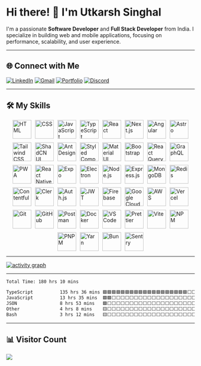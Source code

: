 # Hi there! 👋 I'm Utkarsh Singhal

I'm a passionate **Software Developer** and **Full Stack Developer** from India. I specialize in building web and mobile applications, focusing on performance, scalability, and user experience.

---

## 🌐 Connect with Me

[![LinkedIn](https://go-skill-icons.vercel.app/api/icons?i=linkedin)](https://linkedin.com/in/singhalutkarsh26)
[![Gmail](https://go-skill-icons.vercel.app/api/icons?i=gmail)](mailto:singhalutkarsh26@gmail.com)
[![Portfolio](https://go-skill-icons.vercel.app/api/icons?i=portfolio)](https://utkarsh-singhal.is-a.dev/)
[![Discord](https://go-skill-icons.vercel.app/api/icons?i=discord)](https://discordapp.com/users/1201917230724677703)

---

## 🛠️ My Skills

<div style="display: flex; flex-wrap: wrap; gap: 10px; justify-content: center;">
  <img src="https://go-skill-icons.vercel.app/api/icons?i=html" alt="HTML" width="50">
  <img src="https://go-skill-icons.vercel.app/api/icons?i=css" alt="CSS" width="50">
  <img src="https://go-skill-icons.vercel.app/api/icons?i=js" alt="JavaScript" width="50">
  <img src="https://go-skill-icons.vercel.app/api/icons?i=typescript" alt="TypeScript" width="50">
  <img src="https://go-skill-icons.vercel.app/api/icons?i=react" alt="React" width="50">
  <img src="https://go-skill-icons.vercel.app/api/icons?i=nextjs" alt="Next.js" width="50">
  <img src="https://go-skill-icons.vercel.app/api/icons?i=angular" alt="Angular" width="50">
  <img src="https://go-skill-icons.vercel.app/api/icons?i=astro" alt="Astro" width="50">
  <img src="https://go-skill-icons.vercel.app/api/icons?i=tailwind" alt="Tailwind CSS" width="50">
  <img src="https://go-skill-icons.vercel.app/api/icons?i=shadcn" alt="ShadCN UI" width="50">
  <img src="https://go-skill-icons.vercel.app/api/icons?i=antdesign" alt="Ant Design" width="50">
  <img src="https://go-skill-icons.vercel.app/api/icons?i=styledcomponents" alt="Styled Components" width="50">
  <img src="https://go-skill-icons.vercel.app/api/icons?i=materialui" alt="Material UI" width="50">
  <img src="https://go-skill-icons.vercel.app/api/icons?i=bootstrap" alt="Bootstrap" width="50">
  <img src="https://go-skill-icons.vercel.app/api/icons?i=reactquery" alt="React Query" width="50">
  <img src="https://go-skill-icons.vercel.app/api/icons?i=graphql" alt="GraphQL" width="50">
  <img src="https://go-skill-icons.vercel.app/api/icons?i=pwa" alt="PWA" width="50">
  <img src="https://go-skill-icons.vercel.app/api/icons?i=reactnative" alt="React Native" width="50">
  <img src="https://go-skill-icons.vercel.app/api/icons?i=expo" alt="Expo" width="50">
  <img src="https://go-skill-icons.vercel.app/api/icons?i=electron" alt="Electron" width="50">
  <img src="https://go-skill-icons.vercel.app/api/icons?i=nodejs" alt="Node.js" width="50">
  <img src="https://go-skill-icons.vercel.app/api/icons?i=express" alt="Express.js" width="50">
  <img src="https://go-skill-icons.vercel.app/api/icons?i=mongodb" alt="MongoDB" width="50">
  <img src="https://go-skill-icons.vercel.app/api/icons?i=redis" alt="Redis" width="50">
  <img src="https://go-skill-icons.vercel.app/api/icons?i=contentful" alt="Contentful" width="50">
  <img src="https://go-skill-icons.vercel.app/api/icons?i=clerk" alt="Clerk" width="50">
  <img src="https://go-skill-icons.vercel.app/api/icons?i=authjs" alt="Auth.js" width="50">
  <img src="https://go-skill-icons.vercel.app/api/icons?i=jwt" alt="JWT" width="50">
  <img src="https://go-skill-icons.vercel.app/api/icons?i=firebase" alt="Firebase" width="50">
  <img src="https://go-skill-icons.vercel.app/api/icons?i=gcp" alt="Google Cloud" width="50">
  <img src="https://go-skill-icons.vercel.app/api/icons?i=aws" alt="AWS" width="50">
  <img src="https://go-skill-icons.vercel.app/api/icons?i=vercel" alt="Vercel" width="50">
  <img src="https://go-skill-icons.vercel.app/api/icons?i=git" alt="Git" width="50">
  <img src="https://go-skill-icons.vercel.app/api/icons?i=github" alt="GitHub" width="50">
  <img src="https://go-skill-icons.vercel.app/api/icons?i=postman" alt="Postman" width="50">
  <img src="https://go-skill-icons.vercel.app/api/icons?i=docker" alt="Docker" width="50">
  <img src="https://go-skill-icons.vercel.app/api/icons?i=vscode" alt="VS Code" width="50">
  <img src="https://go-skill-icons.vercel.app/api/icons?i=prettier" alt="Prettier" width="50">
  <img src="https://go-skill-icons.vercel.app/api/icons?i=vite" alt="Vite" width="50">
  <img src="https://go-skill-icons.vercel.app/api/icons?i=npm" alt="NPM" width="50">
  <img src="https://go-skill-icons.vercel.app/api/icons?i=pnpm" alt="PNPM" width="50">
  <img src="https://go-skill-icons.vercel.app/api/icons?i=yarn" alt="Yarn" width="50">
  <img src="https://go-skill-icons.vercel.app/api/icons?i=bun" alt="Bun" width="50">
  <img src="https://go-skill-icons.vercel.app/api/icons?i=sentry" alt="Sentry" width="50">
</div>

---

[![activity graph](https://github-readme-activity-graph.vercel.app/graph?username=Utkarsh-Singhal-26&theme=react-dark)](https://github-readme-activity-graph.vercel.app/graph?username=Utkarsh-Singhal-26&theme=react-dark)

---

<!--START_SECTION:waka-->

```txt
Total Time: 180 hrs 10 mins

TypeScript          135 hrs 36 mins 🟩🟩🟩🟩🟩🟩🟩🟩🟩🟩🟩🟩🟩🟩🟩🟩🟩🟩🟩⬜⬜⬜⬜⬜⬜   75.27 %
JavaScript          13 hrs 35 mins  🟩🟩⬜⬜⬜⬜⬜⬜⬜⬜⬜⬜⬜⬜⬜⬜⬜⬜⬜⬜⬜⬜⬜⬜⬜   07.54 %
JSON                8 hrs 53 mins   🟩⬜⬜⬜⬜⬜⬜⬜⬜⬜⬜⬜⬜⬜⬜⬜⬜⬜⬜⬜⬜⬜⬜⬜⬜   04.93 %
Other               4 hrs 8 mins    🟨⬜⬜⬜⬜⬜⬜⬜⬜⬜⬜⬜⬜⬜⬜⬜⬜⬜⬜⬜⬜⬜⬜⬜⬜   02.30 %
Bash                3 hrs 12 mins   🟨⬜⬜⬜⬜⬜⬜⬜⬜⬜⬜⬜⬜⬜⬜⬜⬜⬜⬜⬜⬜⬜⬜⬜⬜   01.78 %
```

<!--END_SECTION:waka-->

---

## 📊 Visitor Count
<img align="left" src="https://profile-counter.glitch.me/Utkarsh-Singhal-26/count.svg" />

